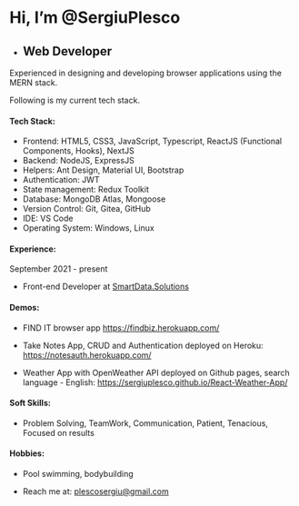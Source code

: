# Hi, I’m @SergiuPlesco
- ## Web Developer
<!---
SergiuPlesco/SergiuPlesco is a ✨ special ✨ repository because its `README.md` (this file) appears on your GitHub profile.
You can click the Preview link to take a look at your changes.
--->
<!-- 2+ years of experience in designing and developing scalable and highly available software­-​as­-​a­​service applications using Java stack.  I am always open in working with new tech stack. Following are my current tech stack. I know how to create and consume RESTfull APIs.  -->
Experienced in designing and developing browser applications using the MERN stack. 

Following is my current tech stack.

#### Tech Stack:

- Frontend: HTML5, CSS3, JavaScript, Typescript, ReactJS (Functional Components, Hooks), NextJS
- Backend: NodeJS, ExpressJS
- Helpers: Ant Design, Material UI, Bootstrap
- Authentication: JWT
- State management: Redux Toolkit
- Database: MongoDB Atlas, Mongoose
- Version Control: Git, Gitea, GitHub
- IDE: VS Code
- Operating System: Windows, Linux

#### Experience: 
September 2021 - present
* Front-end Developer at [SmartData.Solutions](https://smartdata.solutions/)

#### Demos: 
* FIND IT browser app
https://findbiz.herokuapp.com/

* Take Notes App, CRUD and Authentication deployed on Heroku: 
https://notesauth.herokuapp.com/

* Weather App with OpenWeather API deployed on Github pages, search language - English: 
https://sergiuplesco.github.io/React-Weather-App/


#### Soft Skills:

- Problem Solving, TeamWork, Communication, Patient, Tenacious, Focused on results

#### Hobbies: 

- Pool swimming, bodybuilding

- Reach me at: plescosergiu@gmail.com
